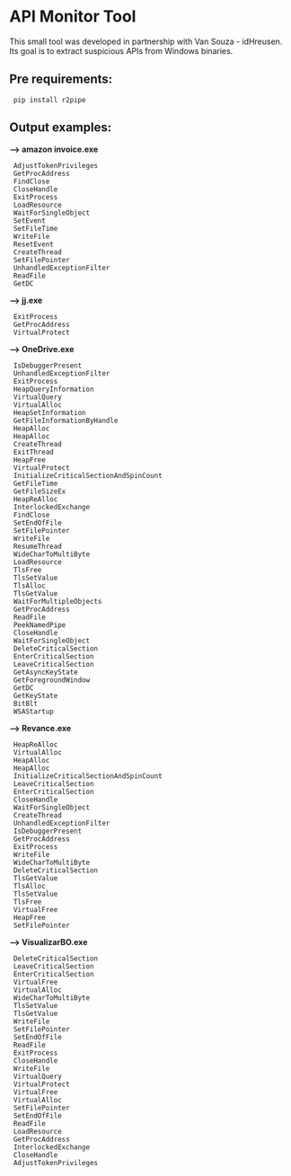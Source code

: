 # API Monitor Tool

This small tool was developed in partnership with Van Souza - idHreusen.
<br>Its goal is to extract suspicious APIs from Windows binaries.

 ## Pre requirements:
     pip install r2pipe    


 ## Output examples:

**--> amazon invoice.exe**

     AdjustTokenPrivileges
     GetProcAddress
     FindClose
     CloseHandle
     ExitProcess
     LoadResource
     WaitForSingleObject
     SetEvent
     SetFileTime
     WriteFile
     ResetEvent
     CreateThread
     SetFilePointer
     UnhandledExceptionFilter
     ReadFile
     GetDC

**--> jj.exe**
     
     ExitProcess
     GetProcAddress
     VirtualProtect

**--> OneDrive.exe**
     
     IsDebuggerPresent
     UnhandledExceptionFilter
     ExitProcess
     HeapQueryInformation
     VirtualQuery
     VirtualAlloc
     HeapSetInformation
     GetFileInformationByHandle
     HeapAlloc
     HeapAlloc
     CreateThread
     ExitThread
     HeapFree
     VirtualProtect
     InitializeCriticalSectionAndSpinCount
     GetFileTime
     GetFileSizeEx
     HeapReAlloc
     InterlockedExchange
     FindClose
     SetEndOfFile
     SetFilePointer
     WriteFile
     ResumeThread
     WideCharToMultiByte
     LoadResource
     TlsFree
     TlsSetValue
     TlsAlloc
     TlsGetValue
     WaitForMultipleObjects
     GetProcAddress
     ReadFile
     PeekNamedPipe
     CloseHandle
     WaitForSingleObject
     DeleteCriticalSection
     EnterCriticalSection
     LeaveCriticalSection
     GetAsyncKeyState
     GetForegroundWindow
     GetDC
     GetKeyState
     BitBlt
     WSAStartup

**--> Revance.exe**

     HeapReAlloc
     VirtualAlloc
     HeapAlloc
     HeapAlloc
     InitializeCriticalSectionAndSpinCount
     LeaveCriticalSection
     EnterCriticalSection
     CloseHandle
     WaitForSingleObject
     CreateThread
     UnhandledExceptionFilter
     IsDebuggerPresent
     GetProcAddress
     ExitProcess
     WriteFile
     WideCharToMultiByte
     DeleteCriticalSection
     TlsGetValue
     TlsAlloc
     TlsSetValue
     TlsFree
     VirtualFree
     HeapFree
     SetFilePointer


**--> VisualizarBO.exe**

     DeleteCriticalSection
     LeaveCriticalSection
     EnterCriticalSection
     VirtualFree
     VirtualAlloc
     WideCharToMultiByte
     TlsSetValue
     TlsGetValue
     WriteFile
     SetFilePointer
     SetEndOfFile
     ReadFile
     ExitProcess
     CloseHandle
     WriteFile
     VirtualQuery
     VirtualProtect
     VirtualFree
     VirtualAlloc
     SetFilePointer
     SetEndOfFile
     ReadFile
     LoadResource
     GetProcAddress
     InterlockedExchange
     CloseHandle
     AdjustTokenPrivileges

